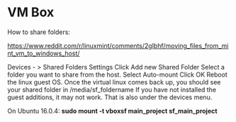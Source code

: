 # VM Box

How to share folders:

https://www.reddit.com/r/linuxmint/comments/2glbhf/moving_files_from_mint_vm_to_windows_host/

Devices - > Shared Folders Settings
Click Add new Shared Folder
Select a folder you want to share from the host.
Select Auto-mount
Click OK
Reboot the linux guest OS.
Once the virtual linux comes back up, you should see your shared folder in /media/sf_foldername
If you have not installed the guest additions, it may not work. That is also under the devices menu.

On Ubuntu 16.0.4: **sudo mount -t vboxsf main_project sf_main_project**
